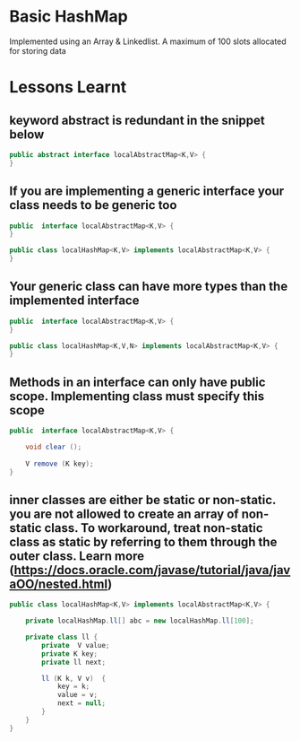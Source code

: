 # Basic HashMap

Implemented using an Array & Linkedlist.
A maximum of 100 slots allocated for storing data


# Lessons Learnt
## keyword abstract is redundant in the snippet below

```java
public abstract interface localAbstractMap<K,V> {
}
```

## If you are implementing a generic interface your class needs to be generic too

```java
public  interface localAbstractMap<K,V> {
}

public class localHashMap<K,V> implements localAbstractMap<K,V> {
}
```

## Your generic class can have more types than the implemented interface

```java
public  interface localAbstractMap<K,V> {
}

public class localHashMap<K,V,N> implements localAbstractMap<K,V> {
}
```

## Methods in an interface can only have public scope. Implementing class must specify this scope

```java
public  interface localAbstractMap<K,V> {

    void clear ();
  
    V remove (K key);
}
```

## inner classes are either be static or non-static. you are not allowed to create an array of non-static class. To workaround, treat non-static class as static by referring to them through the outer class. Learn more (https://docs.oracle.com/javase/tutorial/java/javaOO/nested.html)

```java
public class localHashMap<K,V> implements localAbstractMap<K,V> {

    private localHashMap.ll[] abc = new localHashMap.ll[100];

    private class ll {
        private  V value;
        private K key;
        private ll next;

        ll (K k, V v)  {
            key = k;
            value = v;
            next = null;
        }
    }
}
```
